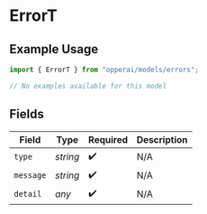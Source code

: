 # ErrorT

## Example Usage

```typescript
import { ErrorT } from "opperai/models/errors";

// No examples available for this model
```

## Fields

| Field              | Type               | Required           | Description        |
| ------------------ | ------------------ | ------------------ | ------------------ |
| `type`             | *string*           | :heavy_check_mark: | N/A                |
| `message`          | *string*           | :heavy_check_mark: | N/A                |
| `detail`           | *any*              | :heavy_check_mark: | N/A                |